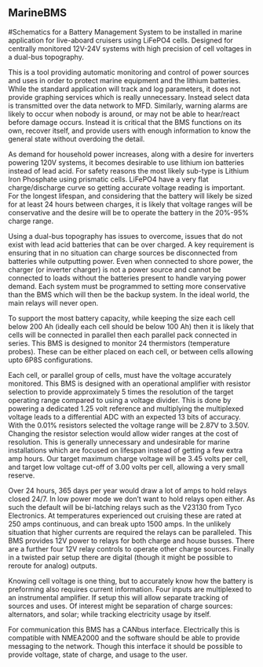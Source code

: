 ## MarineBMS
#Schematics for a Battery Management System to be installed in marine application for live-aboard cruisers using LiFePO4 cells. Designed for centrally monitored 12V-24V systems with high precision of cell voltages in a dual-bus topography.

This is a tool providing automatic monitoring and control of power sources and uses in order to protect marine equipment and the lithium batteries. While the standard application will track and log parameters, it does not provide graphing services which is really unnecessary. Instead select data is transmitted over the data network to MFD. Similarly, warning alarms are likely to occur when nobody is around, or may not be able to hear/react before damage occurs. Instead it is critical that the BMS functions on its own, recover itself, and provide users with enough information to know the general state without overdoing the detail.

As demand for household power increases, along with a desire for inverters powering 120V systems, it becomes desirable to use lithium ion batteries instead of lead acid. For safety reasons the most likely sub-type is Lithium Iron Phosphate using prismatic cells. LiFePO4 have a very flat charge/discharge curve so getting accurate voltage reading is important. For the longest lifespan, and considering that the battery will likely be sized for at least 24 hours between charges, it is likely that voltage ranges will be conservative and the desire will be to operate the battery in the 20%-95% charge range.

Using a dual-bus topography has issues to overcome, issues that do not exist with lead acid batteries that can be over charged. A key requirement is ensuring that in no situation can charge sources be disconnected from batteries while outputting power. Even when connected to shore power, the charger (or inverter charger) is not a power source and cannot be connected to loads without the batteries present to handle varying power demand. Each system must be programmed to setting more conservative than the BMS which will then be the backup system. In the ideal world, the main relays will never open.

To support the most battery capacity, while keeping the size each cell below 200 Ah (ideally each cell should be below 100 Ah) then it is likely that cells will be connected in parallel then each parallel pack connected in series. This BMS is designed to monitor 24 thermistors (temperature probes). These can be either placed on each cell, or between cells allowing upto 6P8S configurations.

Each cell, or parallel group of cells, must have the voltage accurately monitored. This BMS is designed with an operational amplifier with resistor selection to provide approximately 5 times the resolution of the target operating range compared to using a voltage divider. This is done by powering a dedicated 1.25 volt reference and multiplying the multiplexed voltage leads to a differential ADC with an expected 13 bits of accuracy. With the 0.01% resistors selected the voltage range will be 2.87V to 3.50V. Changing the resistor selection would allow wider ranges at the cost of resolution. This is generally unnecessary and undesirable for marine installations which are focused on lifespan instead of getting a few extra amp hours. Our target maximum charge voltage will be 3.45 volts per cell, and target low voltage cut-off of 3.00 volts per cell, allowing a very small reserve.

Over 24 hours, 365 days per year would draw a lot of amps to hold relays closed 24/7. In low power mode we don’t want to hold relays open either. As such the default will be bi-latching relays such as the V23130 from Tyco Electronics. At temperatures experienced out cruising these are rated at 250 amps continuous, and can break upto 1500 amps. In the unlikely situation that higher currents are required the relays can be paralleled. This BMS provides 12V power to relays for both charge and house busses. There are a further four 12V relay controls to operate other charge sources. Finally in a twisted pair setup there are digital (though it might be possible to reroute for analog) outputs.

Knowing cell voltage is one thing, but to accurately know how the battery is preforming also requires current information. Four inputs are multiplexed to an instrumental amplifier. If setup this will allow separate tracking of sources and uses. Of interest might be separation of charge sources: alternators, and solar; while tracking electricity usage by itself. 

For communication this BMS has a CANbus interface. Electrically this is compatible with NMEA2000 and the software should be able to provide messaging to the network. Though this interface it should be possible to provide voltage, state of charge, and usage to the user.
